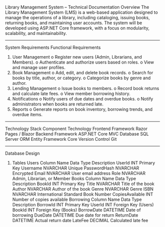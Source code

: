 Library Management System – Technical Documentation
Overview
The Library Management System (LMS) is a web-based application designed to manage the operations of a library, including cataloging, issuing books, returning books, and maintaining user accounts. The system will be developed using ASP.NET Core framework, with a focus on modularity, scalability, and maintainability.
________________________________________
System Requirements
Functional Requirements
1.	User Management
    o	Register new users (Admin, Librarians, and Members).
    o	Authenticate and authorize users based on roles.
    o	View and manage user profiles.
2.	Book Management
    o	Add, edit, and delete book records.
    o	Search for books by title, author, or category.
    o	Categorize books by genre and author.
3.	Lending Management
    o	Issue books to members.
    o	Record book returns and calculate late fees.
    o	View member borrowing history.
4.	Notifications
    o	Notify users of due dates and overdue books.
    o	Notify administrators when books are returned late.
5.	Reports
    o	Generate reports on book inventory, borrowing trends, and overdue items.
________________________________________
Technology Stack
Component	Technology
Frontend Framework	Razor Pages / Blazor
Backend Framework	ASP.NET Core MVC
Database	SQL Server
ORM	Entity Framework Core
Version Control	Git
________________________________________
Database Design
1. Tables
  Users
    Column Name	Data Type	Description
    UserId	INT	Primary Key
    Username	NVARCHAR	Unique
    PasswordHash	NVARCHAR	Encrypted
    Email	NVARCHAR	User email address
    Role	NVARCHAR	Admin, Librarian, or Member
  Books
    Column Name	Data Type	Description
    BookId	INT	Primary Key
    Title	NVARCHAR	Title of the book
    Author	NVARCHAR	Author of the book
    Genre	NVARCHAR	Genre
    ISBN	NVARCHAR	International Standard Book Number
    CopiesAvailable	INT	Number of copies available
  Borrowing
    Column Name	Data Type	Description
    BorrowId	INT	Primary Key
    UserId	INT	Foreign Key (Users)
    BookId	INT	Foreign Key (Books)
    BorrowDate	DATETIME	Date of borrowing
    DueDate	DATETIME	Due date for return
    ReturnDate	DATETIME	Actual return date
    LateFee	DECIMAL	Calculated late fee

